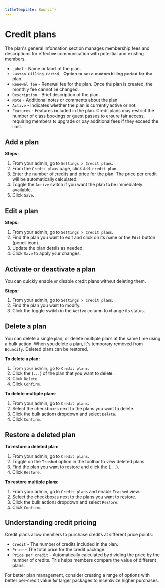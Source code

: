 ```yaml
---
titleTemplate: Bouncify
---
```


#   Credit plans
The plan's general information section manages membership fees and descriptions for effective communication with potential and existing members.

-   `Label` - Name or label of the plan.
-   `Custom Billing Period` - Option to set a custom billing period for the plan.
-   `Renewal fee` - Renewal fee for the plan. Once the plan is created, the monthly fee cannot be changed.
-   `Description` - Brief description of the plan.
-   `Note` - Additional notes or comments about the plan.
-   `Active` - Indicates whether the plan is currently active or not.
-   `Features` - Features included in the plan. Credit plans may restrict the number of class bookings or guest passes to ensure fair access, requiring members to upgrade or pay additional fees if they exceed the limit.

##  Add a plan

**Steps:**

1.  From your admin, go to `Settings > Credit plans`.
2.  From the `Credit plans` page, click `Add credit plan`.
3.  Enter the number of credits and price for the plan. The price per credit will be automatically calculated.
4.  Toggle the `Active` switch if you want the plan to be immediately available.
5.  Click `Save`.

##  Edit a plan

**Steps:**

1.  From your admin, go to `Settings > Credit plans`.
2.  Find the plan you want to edit and click on its name or the `Edit` button (pencil icon).
3.  Update the plan details as needed.
4.  Click `Save` to apply your changes.

##  Activate or deactivate a plan

You can quickly enable or disable credit plans without deleting them.

**Steps:**

1.  From your admin, go to `Settings > Credit plans`.
2.  Find the plan you want to modify.
3.  Click the toggle switch in the `Active` column to change its status.

##  Delete a plan
You can delete a single plan, or delete multiple plans at the same time using a bulk action. When you delete a plan, it's temporary removed from `Bouncify`. Deleted plans can be restored.

**To delete a plan:**

1.  From your admin, go to `Credit plans`.
2.  Click the (`...`) of the plan that you want to delete.
3.  Click `Delete`.
4.  Click `Confirm`.

**To delete multiple plans:**

1.  From your admin, go to `Credit plans`.
2.  Select the checkboxes next to the plans you want to delete.
3.  Click the bulk actions dropdown and select `Delete`.
4.  Click `Confirm`.

##  Restore a deleted plan

**To restore a deleted plan:**

1.  From your admin, go to `Credit plans`.
2.  Toggle on the `Trashed` option in the toolbar to view deleted plans.
3.  Find the plan you want to restore and click the (`...`).
4.  Click `Restore`.

**To restore multiple plans:**

1.  From your admin, go to `Credit plans` and enable `Trashed` view.
2.  Select the checkboxes next to the plans you want to restore.
3.  Click the bulk actions dropdown and select `Restore`.
4.  Click `Confirm`.

##  Understanding credit pricing

Credit plans allow members to purchase credits at different price points:

-   `Credit` - The number of credits included in the plan.
-   `Price` - The total price for the credit package.
-   `Price per credit` - Automatically calculated by dividing the price by the number of credits. This helps members compare the value of different plans.

For better plan management, consider creating a range of options with better per-credit value for larger packages to incentivize higher purchases.